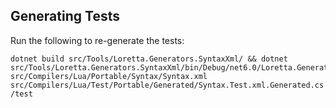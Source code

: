 ## Generating Tests

Run the following to re-generate the tests:
```
dotnet build src/Tools/Loretta.Generators.SyntaxXml/ && dotnet src/Tools/Loretta.Generators.SyntaxXml/bin/Debug/net6.0/Loretta.Generators.SyntaxXml.dll src/Compilers/Lua/Portable/Syntax/Syntax.xml src/Compilers/Lua/Test/Portable/Generated/Syntax.Test.xml.Generated.cs /test
```